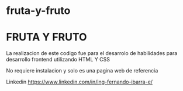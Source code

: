 # fruta-y-fruto
<h1>FRUTA Y FRUTO</h1>
La realizacion de este codigo fue para el desarrolo de habilidades para desarrollo frontend utilizando HTML Y CSS 

No requiere instalacion y solo es una pagina web de referencia 

Linkedin
https://www.linkedin.com/in/ing-fernando-ibarra-e/
